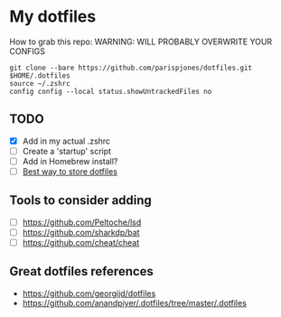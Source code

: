 # My dotfiles
How to grab this repo:
WARNING: WILL PROBABLY OVERWRITE YOUR CONFIGS
```
git clone --bare https://github.com/parispjones/dotfiles.git $HOME/.dotfiles
source ~/.zshrc
config config --local status.showUntrackedFiles no
```

## TODO
- [x] Add in my actual .zshrc
- [ ] Create a 'startup' script
- [ ] Add in Homebrew install?
- [ ] [Best way to store dotfiles](https://www.atlassian.com/git/tutorials/dotfiles)

## Tools to consider adding
- [ ] https://github.com/Peltoche/lsd
- [ ] https://github.com/sharkdp/bat
- [ ] https://github.com/cheat/cheat

## Great dotfiles references
- https://github.com/georgijd/dotfiles
- https://github.com/anandpiyer/.dotfiles/tree/master/.dotfiles
